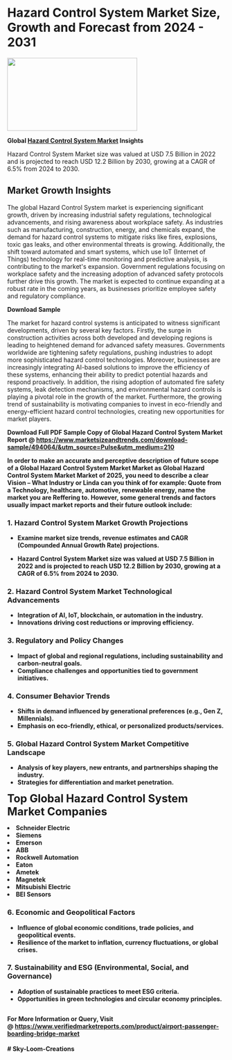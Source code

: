 <H1>Hazard Control System Market Size, Growth and Forecast from 2024 - 2031</H1><img class="aligncenter size-medium wp-image-584254" src="https://thirdeyenews.in/wp-content/uploads/2024/09/Global-Market-Research-300x168.jpeg" alt="" width="300" height="168" /><p><strong>Global&nbsp;<a href="https://www.marketsizeandtrends.com/download-sample/494064/&amp;utm_source=Pulse&amp;utm_medium=210">Hazard Control System Market</a> Insights</strong></p><p>Hazard Control System Market size was valued at USD 7.5 Billion in 2022 and is projected to reach USD 12.2 Billion by 2030, growing at a CAGR of 6.5% from 2024 to 2030.</p><p><h2>Market Growth Insights</h2> <p>The global Hazard Control System market is experiencing significant growth, driven by increasing industrial safety regulations, technological advancements, and rising awareness about workplace safety. As industries such as manufacturing, construction, energy, and chemicals expand, the demand for hazard control systems to mitigate risks like fires, explosions, toxic gas leaks, and other environmental threats is growing. Additionally, the shift toward automated and smart systems, which use IoT (Internet of Things) technology for real-time monitoring and predictive analysis, is contributing to the market's expansion. Government regulations focusing on workplace safety and the increasing adoption of advanced safety protocols further drive this growth. The market is expected to continue expanding at a robust rate in the coming years, as businesses prioritize employee safety and regulatory compliance.</p> <p><strong>Download Sample</strong></p> <p>The market for hazard control systems is anticipated to witness significant developments, driven by several key factors. Firstly, the surge in construction activities across both developed and developing regions is leading to heightened demand for advanced safety measures. Governments worldwide are tightening safety regulations, pushing industries to adopt more sophisticated hazard control technologies. Moreover, businesses are increasingly integrating AI-based solutions to improve the efficiency of these systems, enhancing their ability to predict potential hazards and respond proactively. In addition, the rising adoption of automated fire safety systems, leak detection mechanisms, and environmental hazard controls is playing a pivotal role in the growth of the market. Furthermore, the growing trend of sustainability is motivating companies to invest in eco-friendly and energy-efficient hazard control technologies, creating new opportunities for market players. <p><strong></p><p><span class=""><strong>Download Full PDF Sample Copy of Global Hazard Control System Market Report</strong> @ <a href="https://www.marketsizeandtrends.com/download-sample/494064/&amp;utm_source=Pulse&amp;utm_medium=210" target="_blank">https://www.marketsizeandtrends.com/download-sample/494064/&amp;utm_source=Pulse&amp;utm_medium=210</a></span></p><p>In order to make an accurate and perceptive description of future scope of a Global&nbsp;Hazard Control System Market Market as Global&nbsp;Hazard Control System Market Market of 2025, you need to describe a clear Vision &ndash; What Industry or Linda can you think of for example: Quote from a Technology, healthcare, automotive, renewable energy, name the market you are Reffering to. However, some general trends and factors usually impact market reports and their future outlook include:</p><h3>1.&nbsp;<strong>Hazard Control System Market Growth Projections</strong></h3><ul><li>Examine market size trends, revenue estimates and CAGR (Compounded Annual Growth Rate) projections.</li><li><p>Hazard Control System Market size was valued at USD 7.5 Billion in 2022 and is projected to reach USD 12.2 Billion by 2030, growing at a CAGR of 6.5% from 2024 to 2030.</p></li></ul><h3>2.&nbsp;<strong>Hazard Control System Market Technological Advancements</strong></h3><ul><li>Integration of AI, IoT, blockchain, or automation in the industry.</li><li>Innovations driving cost reductions or improving efficiency.</li></ul><h3>3.&nbsp;<strong>Regulatory and Policy Changes</strong></h3><ul><li>Impact of global and regional regulations, including sustainability and carbon-neutral goals.</li><li>Compliance challenges and opportunities tied to government initiatives.</li></ul><h3>4.&nbsp;<strong>Consumer Behavior Trends</strong></h3><ul><li>Shifts in demand influenced by generational preferences (e.g., Gen Z, Millennials).</li><li>Emphasis on eco-friendly, ethical, or personalized products/services.</li></ul><h3>5.&nbsp;<strong>Global Hazard Control System Market Competitive Landscape</strong></h3><ul><li>Analysis of key players, new entrants, and partnerships shaping the industry.</li><li>Strategies for differentiation and market penetration.</li></ul><p data-pm-slice="1 1 []"><span style="color: inherit; font-family: inherit; font-size: 25px;">Top Global Hazard Control System Market Companies</span></p><div class="" data-test-id=""><p><li>Schneider Electric</li><li> Siemens</li><li> Emerson</li><li> ABB</li><li> Rockwell Automation</li><li> Eaton</li><li> Ametek</li><li> Magnetek</li><li> Mitsubishi Electric</li><li> BEI Sensors</li></p></div><h3>6.&nbsp;<strong>Economic and Geopolitical Factors</strong></h3><ul><li>Influence of global economic conditions, trade policies, and geopolitical events.</li><li>Resilience of the market to inflation, currency fluctuations, or global crises.</li></ul><h3>7.&nbsp;<strong>Sustainability and ESG (Environmental, Social, and Governance)</strong></h3><ul><li>Adoption of sustainable practices to meet ESG criteria.</li><li>Opportunities in green technologies and circular economy principles.</li></ul><h2><strong style="font-size: 14px;">For More Information or Query, Visit @&nbsp;</strong><a style="background-color: #ffffff; font-size: 14px;" href="https://www.marketsizeandtrends.com/report/hazard-control-system-market/" target="_blank">https://www.verifiedmarketreports.com/product/airport-passenger-boarding-bridge-market</a></h2># Sky-Loom-Creations
